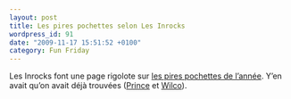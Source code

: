 ```yaml
---
layout: post
title: Les pires pochettes selon Les Inrocks
wordpress_id: 91
date: "2009-11-17 15:51:52 +0100"
category: Fun Friday
---
```


Les Inrocks font une page rigolote sur [les pires pochettes de l’année][1]. Y’en
avait qu’on avait déjà trouvées ([Prince][i1] et [Wilco][i2]).

[i1]: https://www.deadrooster.org/prince-le-heros-du-gouter-et-du-mauvais-gout/
[i2]: https://www.deadrooster.org/artwork-de-wilco/
[1]:
  https://web.archive.org/web/20091120074144/http://www.lesinrocks.com/musique/musique-article/t/1258460520/article/art-visuel-20-pochettes-lol-et-wtf/
  "Art visuel : 20 pochettes LOL et WTF"
